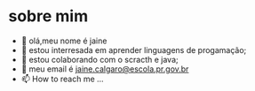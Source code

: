 # sobre mim
- 👋 olá,meu nome é jaine
- 👀 estou interresada em aprender linguagens de progamação;
- 🌱 estou colaborando com o scracth e java;
- 💞️ meu email é jaine.calgaro@escola.pr.gov.br
- 📫 How to reach me ...

<!---
jainecalgaro/jainecalgaro is a ✨ special ✨ repository because its `README.md` (this file) appears on your GitHub profile.
You can click the Preview link to take a look at your changes.
--->
